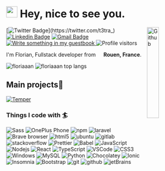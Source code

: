 <h1><img src="https://emojis.slackmojis.com/emojis/images/1531849430/4246/blob-sunglasses.gif?1531849430" width="30"/> Hey, nice to see you.</h1>

<img width="25%" align="right" alt="Github" src="https://raw.githubusercontent.com/onimur/.github/master/.resources/git-header.svg" />

[![Twitter Badge](https://img.shields.io/badge/-@t3tra_-1ca0f1?style=flat-square&labelColor=1ca0f1&logo=twitter&logoColor=white&link=https://twitter.com/t3tra_)](https://twitter.com/t3tra_) 
[![Linkedin Badge](https://img.shields.io/badge/-Florian_Leroux-blue?style=flat-square&logo=Linkedin&logoColor=white&link=https://www.linkedin.com/in/floriaaan/)](https://www.linkedin.com/in/floriaaan/) 
[![Gmail Badge](https://img.shields.io/badge/-florian.leroux3@laposte.net-c14438?style=flat-square&logo=Gmail&logoColor=white&link=mailto:florian.leroux3@laposte.net)](mailto:florian.leroux3@laposte.net)
<a href="https://github.com/floriaaan/floriaaan/issues/new?template=---guestbook-entry.md&title=Adding+<username>+to+guestbook">
 <img alt="Write something in my guestbook" src="https://img.shields.io/badge/-___%20%F0%9F%96%8B%20Write%20into%20my%20guest%20book-red?style=flat-square">
</a>
<img alt="Profile visitors" src="https://gpvc.arturio.dev/floriaaan?v=3" />

 
I'm Florian, Fullstack developer from <img src="https://image.flaticon.com/icons/svg/197/197560.svg" width="13"/> <b>Rouen, France</b>.
<p>
 <img src="https://github-readme-stats.vercel.app/api?username=floriaaan&show_icons=true&count_private=true&hide=issues,contribs" alt="floriaaan" />
 <img src="https://github-readme-stats.vercel.app/api/top-langs/?username=floriaaan&layout=compact&hide=html" alt="floriaaan top langs">
</p>


## Main projects🌱

[![Temper](https://github-readme-stats.vercel.app/api/pin/?username=floriaaan&repo=temper&show_owner=true)](https://github.com/floriaaan/temper)

 
### Things I code with 🏄‍
<p>
 
  <img alt="Sass" src="https://img.shields.io/badge/-Sass-CC6699?style=flat-square&logo=sass&logoColor=white" />
  <img alt="OnePlus Phone" src="https://img.shields.io/badge/-OnePlus_6T-f5010c?style=flat-square&logo=oneplus&logoColor=white" />
  <img alt="npm" src="https://img.shields.io/badge/-NPM-CB3837?style=flat-square&logo=npm&logoColor=white" />
  <img alt="laravel" src="https://img.shields.io/badge/-Laravel-ff2d20?style=flat-square&logo=laravel&logoColor=white" />
  <img alt="Brave browser" src="https://img.shields.io/badge/-Brave_Browser-FB542B?style=flat-square&logo=brave&logoColor=white" />
  <img alt="html5" src="https://img.shields.io/badge/-HTML5-E34F26?style=flat-square&logo=html5&logoColor=white" />
  <img alt="ubuntu" src="https://img.shields.io/badge/-Ubuntu-e95420?style=flat-square&logo=ubuntu&logoColor=white" />
  <img alt="gitlab" src="https://img.shields.io/badge/-GitLab-fca121?style=flat-square&logo=gitlab&logoColor=white" />
  <img alt="stackoverflow" src="https://img.shields.io/badge/-StackOverflow-fe7a16?style=flat-square&logo=stackoverflow&logoColor=white" />
  <img alt="Prettier" src="https://img.shields.io/badge/-Prettier-F7B93E?style=flat-square&logo=prettier&logoColor=white" />
  <img alt="Babel" src="https://img.shields.io/badge/-Babel-f9dc3e?style=flat-square&logo=babel&logoColor=white" />
  <img alt="JavaScript" src="https://img.shields.io/badge/-JavaScript-F7df1e?style=flat-square&logo=javascript&logoColor=white" />
  <img alt="Nodejs" src="https://img.shields.io/badge/-NodeJS-339933?style=flat-square&logo=Node.js&logoColor=white" />
  <img alt="React" src="https://img.shields.io/badge/-React-45b8d8?style=flat-square&logo=react&logoColor=white" />
  <img alt="TypeScript" src="https://img.shields.io/badge/-TypeScript-007ACC?style=flat-square&logo=typescript&logoColor=white" />
  <img alt="VSCode" src="https://img.shields.io/badge/-VSCode-007acc?style=flat-square&logo=visual-studio-code&logoColor=white" />
  <img alt="CSS3" src="https://img.shields.io/badge/-CSS3-1572B6?style=flat-square&logo=css3&logoColor=white" />
  <img alt="Windows" src="https://img.shields.io/badge/-Windows-0078d6?style=flat-square&logo=windows-95&logoColor=white" />
  <img alt="MySQL" src="https://img.shields.io/badge/-MySQL-4479a1?style=flat-square&logo=mysql&logoColor=white" />
  <img alt="Python" src="https://img.shields.io/badge/-Python-3776ab?style=flat-square&logo=python&logoColor=white" />
  <img alt="Chocolatey" src="https://img.shields.io/badge/-Chocolatey-80B5E3?style=flat-square&logo=chocolatey&logoColor=white" />
  <img alt="Ionic" src="https://img.shields.io/badge/-Ionic-3880ff?style=flat-square&logo=ionic&logoColor=white" />
  <img alt="Insomnia" src="https://img.shields.io/badge/-Insomnia-5849BE?style=flat-square&logo=insomnia&logoColor=white" />
  <img alt="Bootstrap" src="https://img.shields.io/badge/-Bootstrap-563d7c?style=flat-square&logo=bootstrap&logoColor=white" />
  <img alt="git" src="https://img.shields.io/badge/-Git-000000?style=flat-square&logo=git&logoColor=white" />
  <img alt="github" src="https://img.shields.io/badge/-GitHub-000000?style=flat-square&logo=github&logoColor=white" />
  <img alt="jetBrains" src="https://img.shields.io/badge/-JetBrains-000000?style=flat-square&logo=jetbrains&logoColor=white" />
</p>

